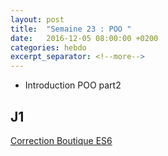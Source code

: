 ```yaml
---
layout: post
title:  "Semaine 23 : POO "
date:   2016-12-05 08:00:00 +0200
categories: hebdo 
excerpt_separator: <!--more-->
---
```


- Introduction POO part2

<!--more-->

## J1

[Correction Boutique ES6](https://github.com/simplyon2/demo_boutique_es6)